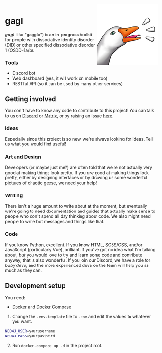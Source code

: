 <img src="./docs/images/gail-transparent.png" alt="Gail, our chaotic goose" align="right" width="200px" height="200px"/>

# gagl
_gagl_ (like "gaggle") is an in-progress toolkit for people with dissociative identity disorder (DID) or other specified dissociative disorder 1 (OSDD-1a/b).

### Tools
- Discord bot
- Web dashboard (yes, it will work on mobile too)
- RESTful API (so it can be used by many other services)

## Getting involved
You don't have to know any code to contribute to this project!
You can talk to us on [Discord](https://discord.gg/MPVKh4P95m) or [Matrix](https://matrix.to/#/!oFczzPeAwxVwWBQhoj:matrix.org?via=matrix.org), or by raising an issue [here](https://github.com/weareknot/gagl/issues/new/choose).   

### Ideas
Especially since this project is so new, we're always looking for ideas. Tell us what you would find useful!

### Art and Design
Developers (or maybe just me?) are often told that we're not actually very good at making things look pretty. If you _are_ good at making things look pretty, either by designing interfaces or by drawing us some wonderful pictures of chaotic geese, we need your help!

### Writing
There isn't a huge amount to write about at the moment, but eventually we're going to need documentation and guides that actually make sense to people who don't spend all day thinking about code. We also might need people to write bot messages and things like that.

### Code
If you know Python, excellent. If you know HTML, SCSS/CSS, and/or JavaScript (particularly Vue), brilliant. If you've got no idea what I'm talking about, _but_ you would love to try and learn some code and contribute anyway, that is also wonderful. If you join our Discord, we have a role for _baby devs_, and the more experienced devs on the team will help you as much as they can.

## Development setup
You need:
- [Docker](https://docs.docker.com/engine/install) and [Docker Compose](https://docs.docker.com/compose/install)

1. Change the `.env.template` file to `.env` and edit the values to whatever you want.
```sh
NEO4J_USER=yourusername
NEO4J_PASS=yourpassword
```

2. Run `docker-compose up -d` in the project root.
